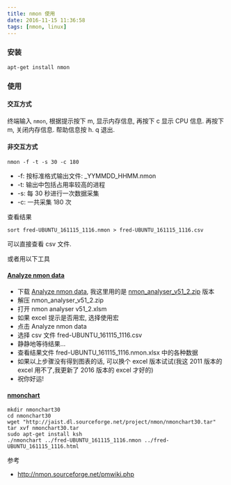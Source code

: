 ```yaml
---
title: nmon 使用
date: 2016-11-15 11:36:58
tags: [nmon, linux]
---
```


### 安装

`apt-get install nmon`

<!--more-->

### 使用


#### 交互方式

终端输入 `nmon`, 根据提示按下 m, 显示内存信息, 再按下 c 显示 CPU 信息. 再按下 m, 关闭内存信息. 帮助信息按 h. q 退出. 

#### 非交互方式

`nmon -f -t -s 30 -c 180`

* -f: 按标准格式输出文件: <hostname>_YYMMDD_HHMM.nmon
* -t: 输出中包括占用率较高的进程
* -s: 每 30 秒进行一次数据采集
* -c: 一共采集 180 次

查看结果

`sort fred-UBUNTU_161115_1116.nmon > fred-UBUNTU_161115_1116.csv`

可以直接查看 csv 文件.

或者用以下工具

#### [Analyze nmon data](https://www.ibm.com/developerworks/community/wikis/home?lang=en#!/wiki/Power+Systems/page/nmon_analyser)

* 下载 [Analyze nmon data](https://www.ibm.com/developerworks/community/wikis/home?lang=en#!/wiki/Power+Systems/page/nmon_analyser), 我这里用的是 [nmon_analyser_v51_2.zip](https://www.ibm.com/developerworks/community/wikis/form/anonymous/api/wiki/61ad9cf2-c6a3-4d2c-b779-61ff0266d32a/page/b7fc61a1-eef9-4756-8028-6e687997f176/attachment/d32a74ae-0ab5-4abc-8e61-567b5f41c5e5/media/nmon_analyser_v51_2.zip) 版本
* 解压 nmon_analyser_v51_2.zip
* 打开 nmon analyser v51_2.xlsm
* 如果 excel 提示是否用宏, 选择使用宏
* 点击 Analyze nmon data
* 选择 csv 文件 fred-UBUNTU_161115_1116.csv
* 静静地等待结果...
* 查看结果文件 fred-UBUNTU_161115_1116.nmon.xlsx 中的各种数据
* 如果以上步骤没有得到图表的话, 可以换个 excel 版本试试(我这 2011 版本的 excel 用不了,我更新了 2016 版本的 excel 才好的)
* 祝你好运!

#### [nmonchart](http://nmon.sourceforge.net/pmwiki.php?n=Site.Nmonchart)

```
mkdir nmonchart30
cd nmonchart30
wget "http://jaist.dl.sourceforge.net/project/nmon/nmonchart30.tar"
tar xvf nmonchart30.tar
sudo apt-get install ksh
./nmonchart ../fred-UBUNTU_161115_1116.nmon ../fred-UBUNTU_161115_1116.html

```


参考

* <http://nmon.sourceforge.net/pmwiki.php>